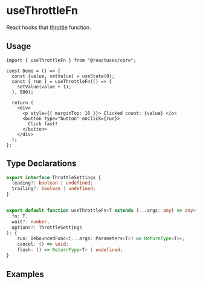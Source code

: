 # useThrottleFn

React hooks that [throttle](https://lodash.com/docs/4.17.15#throttle) function.

## Usage

```tsx
import { useThrottleFn } from "@reactuses/core";

const Demo = () => {
  const [value, setValue] = useState(0);
  const { run } = useThrottleFn(() => {
    setValue(value + 1);
  }, 500);

  return (
    <div>
      <p style={{ marginTop: 16 }}> Clicked count: {value} </p>
      <button type="button" onClick={run}>
        Click fast!
      </button>
    </div>
  );
};
```

## Type Declarations

```ts
export interface ThrottleSettings {
  leading?: boolean | undefined;
  trailing?: boolean | undefined;
}


export default function useThrottleFn<T extends (...args: any) => any>(
  fn: T,
  wait?: number,
  options?: ThrottleSettings
): {
    run: DebouncedFunc<(...args: Parameters<T>) => ReturnType<T>>;
    cancel: () => void;
    flush: () => ReturnType<T> | undefined;
}
```

## Examples
